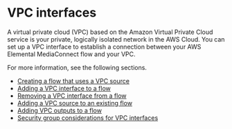 # VPC interfaces<a name="vpc-interfaces"></a>

A virtual private cloud \(VPC\) based on the Amazon Virtual Private Cloud service is your private, logically isolated network in the AWS Cloud\. You can set up a VPC interface to establish a connection between your AWS Elemental MediaConnect flow and your VPC\. 

For more information, see the following sections\.
+ [Creating a flow that uses a VPC source](flows-create-vpc-source.md)
+ [Adding a VPC interface to a flow](vpc-interface-add.md)
+ [Removing a VPC interface from a flow](vpc-interface-remove.md)
+ [Adding a VPC source to an existing flow ](source-adding-vpc.md)
+ [Adding VPC outputs to a flow](outputs-add-vpc.md)
+ [Security group considerations for VPC interfaces](vpc-interface-security-groups.md)